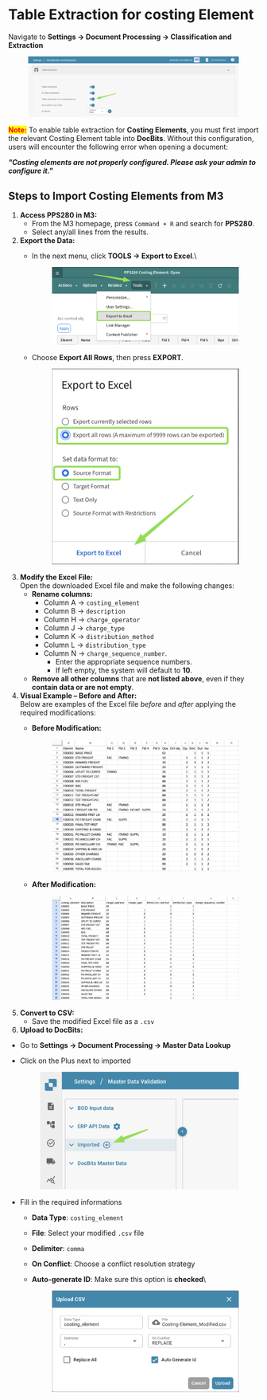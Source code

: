 # Table Extraction for costing Element

Navigate to **Settings → Document Processing → Classification and Extraction**

<figure><img src="../../../.gitbook/assets/image (432).png" alt=""><figcaption></figcaption></figure>

<mark style="color:red;">**Note:**</mark> To enable table extraction for **Costing Elements**, you must first import the relevant Costing Element table into **DocBits**. Without this configuration, users will encounter the following error when opening a document:

_**"Costing elements are not properly configured. Please ask your admin to configure it."**_

## Steps to Import Costing Elements from M3

1. **Access PPS280 in M3:**
   * From the M3 homepage, press `Command + R` and search for **PPS280**.
   * Select any/all lines from the results.
2. **Export the Data:**
   *   In the next menu, click **TOOLS → Export to Excel**.\


       <figure><img src="../../../.gitbook/assets/image (434).png" alt=""><figcaption></figcaption></figure>
   *   Choose **Export All Rows**, then press **EXPORT**.

       <figure><img src="../../../.gitbook/assets/image (436).png" alt=""><figcaption></figcaption></figure>
3. **Modify the Excel File:**\
   Open the downloaded Excel file and make the following changes:
   * **Rename columns:**
     * Column A → `costing_element`
     * Column B → `description`
     * Column H → `charge_operator`
     * Column J → `charge_type`
     * Column K → `distribution_method`
     * Column L → `distribution_type`
     * Column N → `charge_sequence_number`.
       * Enter the appropriate sequence numbers.
       * If left empty, the system will default to **10**.
   * **Remove all other columns** that are **not listed above**, even if they **contain data or are not empty**.
4. **Visual Example – Before and After:**\
   Below are examples of the Excel file _before_ and _after_ applying the required modifications:
   *   **Before Modification:**

       <figure><img src="../../../.gitbook/assets/image (1) (1) (1) (1) (1) (1) (1) (1) (1) (1) (1) (1) (1) (1) (1) (1) (1).png" alt=""><figcaption></figcaption></figure>
   *   **After Modification:**

       <figure><img src="../../../.gitbook/assets/image (2) (1) (1) (1) (1) (1) (1) (1) (1) (1).png" alt=""><figcaption></figcaption></figure>
5. **Convert to CSV:**
   * Save the modified Excel file as a `.csv`
6. **Upload to DocBits:**

* Go to **Settings → Document Processing → Master Data Lookup**
*   Click on the Plus next to imported&#x20;

    <figure><img src="../../../.gitbook/assets/image (437).png" alt=""><figcaption></figcaption></figure>
*   Fill in the required informations&#x20;

    * **Data Type**: `costing_element`
    * **File**: Select your modified `.csv` file
    * **Delimiter**: `comma`
    * **On Conflict**: Choose a conflict resolution strategy
    *   **Auto-generate ID**: Make sure this option is **checked**\


        <figure><img src="../../../.gitbook/assets/image (439).png" alt=""><figcaption></figcaption></figure>



